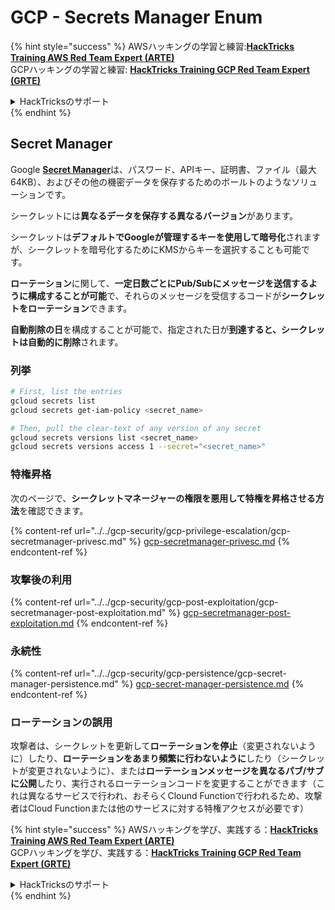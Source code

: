 # GCP - Secrets Manager Enum

{% hint style="success" %}
AWSハッキングの学習と練習:<img src="/.gitbook/assets/image.png" alt="" data-size="line">[**HackTricks Training AWS Red Team Expert (ARTE)**](https://training.hacktricks.xyz/courses/arte)<img src="/.gitbook/assets/image.png" alt="" data-size="line">\
GCPハッキングの学習と練習: <img src="/.gitbook/assets/image (2).png" alt="" data-size="line">[**HackTricks Training GCP Red Team Expert (GRTE)**<img src="/.gitbook/assets/image (2).png" alt="" data-size="line">](https://training.hacktricks.xyz/courses/grte)

<details>

<summary>HackTricksのサポート</summary>

* [**サブスクリプションプラン**](https://github.com/sponsors/carlospolop)をチェック！
* 💬 [**Discordグループ**](https://discord.gg/hRep4RUj7f)に参加するか、[**telegramグループ**](https://t.me/peass)に参加するか、**Twitter** 🐦 [**@hacktricks\_live**](https://twitter.com/hacktricks\_live)**をフォロー**してください。
* **HackTricks**と**HackTricks Cloud**のgithubリポジトリにPRを提出して**ハッキングトリックを共有**してください。

</details>
{% endhint %}

## Secret Manager

Google [**Secret Manager**](https://cloud.google.com/solutions/secrets-management/)は、パスワード、APIキー、証明書、ファイル（最大64KB）、およびその他の機密データを保存するためのボールトのようなソリューションです。

シークレットには**異なるデータを保存する異なるバージョン**があります。

シークレットは**デフォルトでGoogleが管理するキーを使用して暗号化**されますが、シークレットを暗号化するためにKMSからキーを選択することも可能です。

**ローテーション**に関して、**一定日数ごとにPub/Subにメッセージを送信するように構成することが可能**で、それらのメッセージを受信するコードが**シークレットをローテーション**できます。

**自動削除の日**を構成することが可能で、指定された日が**到達すると、シークレットは自動的に削除**されます。

### 列挙
```bash
# First, list the entries
gcloud secrets list
gcloud secrets get-iam-policy <secret_name>

# Then, pull the clear-text of any version of any secret
gcloud secrets versions list <secret_name>
gcloud secrets versions access 1 --secret="<secret_name>"
```
### 特権昇格

次のページで、**シークレットマネージャーの権限を悪用して特権を昇格させる方法**を確認できます。

{% content-ref url="../../gcp-security/gcp-privilege-escalation/gcp-secretmanager-privesc.md" %}
[gcp-secretmanager-privesc.md](../../gcp-security/gcp-privilege-escalation/gcp-secretmanager-privesc.md)
{% endcontent-ref %}

### 攻撃後の利用

{% content-ref url="../../gcp-security/gcp-post-exploitation/gcp-secretmanager-post-exploitation.md" %}
[gcp-secretmanager-post-exploitation.md](../../gcp-security/gcp-post-exploitation/gcp-secretmanager-post-exploitation.md)
{% endcontent-ref %}

### 永続性

{% content-ref url="../../gcp-security/gcp-persistence/gcp-secret-manager-persistence.md" %}
[gcp-secret-manager-persistence.md](../../gcp-security/gcp-persistence/gcp-secret-manager-persistence.md)
{% endcontent-ref %}

### ローテーションの誤用

攻撃者は、シークレットを更新して**ローテーションを停止**（変更されないように）したり、**ローテーションをあまり頻繁に行わないように**したり（シークレットが変更されないように）、または**ローテーションメッセージを異なるパブ/サブに公開**したり、実行されるローテーションコードを変更することができます（これは異なるサービスで行われ、おそらくClound Functionで行われるため、攻撃者はCloud Functionまたは他のサービスに対する特権アクセスが必要です）

{% hint style="success" %}
AWSハッキングを学び、実践する：<img src="/.gitbook/assets/image.png" alt="" data-size="line">[**HackTricks Training AWS Red Team Expert (ARTE)**](https://training.hacktricks.xyz/courses/arte)<img src="/.gitbook/assets/image.png" alt="" data-size="line">\
GCPハッキングを学び、実践する：<img src="/.gitbook/assets/image (2).png" alt="" data-size="line">[**HackTricks Training GCP Red Team Expert (GRTE)**<img src="/.gitbook/assets/image (2).png" alt="" data-size="line">](https://training.hacktricks.xyz/courses/grte)

<details>

<summary>HackTricksのサポート</summary>

* [**購読プラン**](https://github.com/sponsors/carlospolop)をチェック！
* 💬 [**Discordグループ**](https://discord.gg/hRep4RUj7f)に参加するか、[**telegramグループ**](https://t.me/peass)に参加するか、**Twitter** 🐦 [**@hacktricks\_live**](https://twitter.com/hacktricks\_live)**をフォロー**してください。
* **HackTricks**と**HackTricks Cloud**のGitHubリポジトリにPRを提出して、ハッキングトリックを共有してください。

</details>
{% endhint %}
